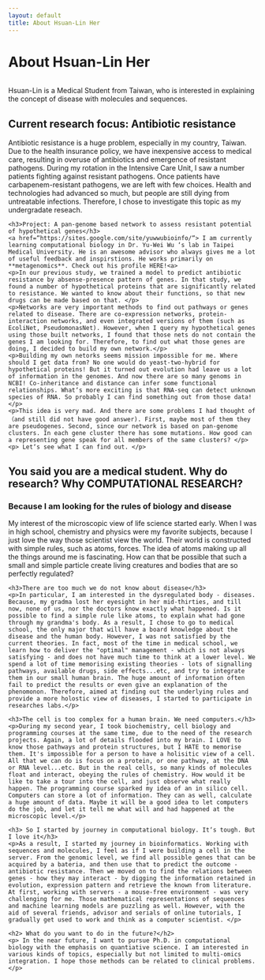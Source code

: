 ```yaml
---
layout: default
title: About Hsuan-Lin Her
---
```


<div class="post">
	<h1 class="pageTitle">About Hsuan-Lin Her</h1>
	<img src="{{ '/assets/img/her.jpg' | prepend: site.baseurl }}" alt="">
	<p class="intro">Hsuan-Lin is a Medical Student from Taiwan, who is interested in explaining the concept of disease with molecules and sequences.</p>

   <h2>Current research focus: Antibiotic resistance</h2>
   <p>Antibiotic resistance is a huge problem, especially in my country, Taiwan. Due to the health insurance policy, we have inexpensive access to medical care, resulting in overuse of antibiotics and emergence of resistant pathogens. During my rotation in the Intensive Care Unit, I saw a number patients fighting against resistant pathogens. Once patients have carbapenem-resistant pathogens, we are left with few choices. Health and technologies had advanced so much, but people are still dying from untreatable infections. Therefore, I chose to investigate this topic as my undergradate reseach.</p>

    <h3>Project: A pan-genome based network to assess resistant potential of hypothetical genes</h3>
    <a href=“https://sites.google.com/site/yuwwubioinfo/“> I am currently learning computational biology in Dr. Yu-Wei Wu ‘s lab in Taipei Medical University. He is an awesome advisor who always gives me a lot of useful feedback and inspirstions. He works primarily on **metagenomics**. Check out his profile HERE!<a>
    <p>In our previous study, we trained a model to predict antibiotic resistance by absense-presence pattern of genes. In that study, we found a number of hypothetical proteins that are significantly related to resistance. We wanted to know about their functions, so that new drugs can be made based on that. </p>
    <p>Networks are very important methods to find out pathways or genes related to disease. There are co-expression networks, protein-interaction networks, and even integrated versions of them (such as EcoliNet, PseudomonasNet). However, when I query my hypothetical genes using those built networks, I found that those nets do not contain the genes I am looking for. Therefore, to find out what those genes are doing, I decided to build my own network.</p>
    <p>Building my own netorks seems mission impossible for me. Where should I get data from? No one would do yeast-two-hybrid for hypothetical proteins! But it turned out evolution had leave us a lot of information in the genomes. And now there are so many genoms in NCBI! Co-inheritance and distance can infer some functional relationships. What‘s more exciting is that RNA-seq can detect unknown species of RNA. So probably I can find something out from those data!</p>
    <p>This idea is very mad. And there are some problems I had thought of （and still did not have good answer). First, maybe most of them they are pseudogenes. Second, since our network is based on pan-genome clusters. In each gene cluster there has some mutations. How good can a representing gene speak for all members of the same clusters? </p>
    <p> Let‘s see what I can find out. </p>



   <h2>You said you are a medical student. Why do research? Why COMPUTATIONAL RESEARCH?</h2>

   <h3> Because I am looking for the rules of biology and disease</h3>
	<p> My interest of the microscopic view of life science started early. When I was in high school, chemistry and physics were my favorite subjects, because I just love the way those scientist view the world. Their world is constructed with simple rules, such as atoms, forces. The idea of atoms making up all the things around me is fascinating. How can that be possible that such a small and simple particle create living creatures and bodies that are so perfectly regulated?</p>

    <h3>There are too much we do not know about disease</h3>
    <p>In particular, I am interested in the dysregulated body - diseases. Because, my gradma lost her eyesight in her mid-thirties, and till now, none of us, nor the doctors know exactly what happened. Is it possible to find a simple rule like atoms, to explain what had gone through my grandma's body. As a result, I chose to go to medical school, the only major that will have a board knowledge about the disease and the human body. However, I was not satisfied by the current theories. In fact, most of the time in medical school, we learn how to deliver the "optimal" management - which is not always satisfying - and does not have much time to think at a lower level. We spend a lot of time memorising existing theories - lots of signalling pathways, available drugs, side effects...etc, and try to integrate them in our small human brain. The huge amount of information often fail to predict the results or even give an explanation of the phenomonon. Therefore, aimed at finding out the underlying rules and provide a more holostic view of diseases, I started to participate in researches labs.</p>

    <h3>The cell is too complex for a human brain. We need computers.</h3>
    <p>During my second year, I took biochemistry, cell biology and programming courses at the same time, due to the need of the research projects. Again, a lot of details flooded into my brain. I LOVE to know those pathways and protein structures, but I HATE to memorise them. It's impossible for a person to have a holisitic view of a cell. All that we can do is focus on a protein, or one pathway, at the DNA or RNA level...etc. But in the real cells, so many kinds of molecules float and interact, obeying the rules of chemistry. How would it be like to take a tour into the cell, and just observe what really happen. The programming course sparked my idea of an in silico cell. Computers can store a lot of information. They can as well, calculate a huge amount of data. Maybe it will be a good idea to let computers do the job, and let it tell me what will and had happened at the microscopic level.</p>

    <h3> So I started by journey in computational biology. It‘s tough. But I love it</h3>
    <p>As a result, I started my journey in bioinformatics. Working with sequences and molecules, I feel as if I were building a cell in the server. From the genomic level, we find all possible genes that can be acquired by a bateria, and then use that to predict the outcome - antibiotic resistance. Then we moved on to find the relations between genes - how they may interact - by digging the information retained in evolution, expression pattern and retrieve the known from literature. At first, working with servers - a mouse-free environment - was very challenging for me. Those mathematical representations of sequences and machine learning models are puzzling as well. However, with the aid of several friends, advisor and serials of online tutorials, I gradually get used to work and think as a computer scientist. </p>
    
    <h2> What do you want to do in the future?</h2>
    <p> In the near future, I want to pursue Ph.D. in computational biology with the emphasis on quantiative science. I am interested in various kinds of topics, especially but not limited to multi-omics integration. I hope those methods can be related to clinical problems. </p>
	
	
</div>
